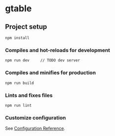 # gtable

## Project setup
```
npm install
```

### Compiles and hot-reloads for development
```
npm run dev     // TODO dev server
```

### Compiles and minifies for production
```
npm run build
```

### Lints and fixes files
```
npm run lint
```

### Customize configuration
See [Configuration Reference](https://cli.vuejs.org/config/).
